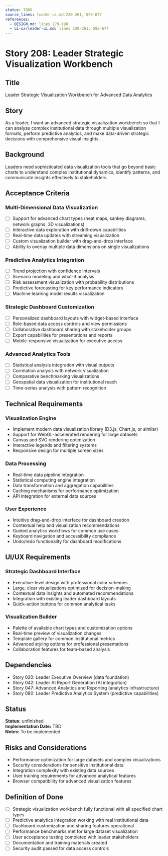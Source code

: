 ```yaml
---
status: TODO
source_lines: leader-ui.md:230-261, 593-677
references:
  - DESIGN.md: lines 179-198
  - ui-ux/leader-ui.md: lines 230-261, 593-677
---
```


# Story 208: Leader Strategic Visualization Workbench

## Title
Leader Strategic Visualization Workbench for Advanced Data Analytics

## Story
As a leader, I want an advanced strategic visualization workbench so that I can analyze complex institutional data through multiple visualization formats, perform predictive analytics, and make data-driven strategic decisions with comprehensive visual insights.

## Background
Leaders need sophisticated data visualization tools that go beyond basic charts to understand complex institutional dynamics, identify patterns, and communicate insights effectively to stakeholders.

## Acceptance Criteria

### Multi-Dimensional Data Visualization
- [ ] Support for advanced chart types (heat maps, sankey diagrams, network graphs, 3D visualizations)
- [ ] Interactive data exploration with drill-down capabilities
- [ ] Real-time data updates with streaming visualization
- [ ] Custom visualization builder with drag-and-drop interface
- [ ] Ability to overlay multiple data dimensions on single visualizations

### Predictive Analytics Integration
- [ ] Trend projection with confidence intervals
- [ ] Scenario modeling and what-if analysis
- [ ] Risk assessment visualization with probability distributions
- [ ] Predictive forecasting for key performance indicators
- [ ] Machine learning model results visualization

### Strategic Dashboard Customization
- [ ] Personalized dashboard layouts with widget-based interface
- [ ] Role-based data access controls and view permissions
- [ ] Collaborative dashboard sharing with stakeholder groups
- [ ] Export capabilities for presentations and reports
- [ ] Mobile-responsive visualization for executive access

### Advanced Analytics Tools
- [ ] Statistical analysis integration with visual outputs
- [ ] Correlation analysis with network visualization
- [ ] Comparative benchmarking visualizations
- [ ] Geospatial data visualization for institutional reach
- [ ] Time-series analysis with pattern recognition

## Technical Requirements

### Visualization Engine
- Implement modern data visualization library (D3.js, Chart.js, or similar)
- Support for WebGL-accelerated rendering for large datasets
- Canvas and SVG rendering optimization
- Interactive legends and filtering systems
- Responsive design for multiple screen sizes

### Data Processing
- Real-time data pipeline integration
- Statistical computing engine integration
- Data transformation and aggregation capabilities
- Caching mechanisms for performance optimization
- API integration for external data sources

### User Experience
- Intuitive drag-and-drop interface for dashboard creation
- Contextual help and visualization recommendations
- Guided analytics workflows for common use cases
- Keyboard navigation and accessibility compliance
- Undo/redo functionality for dashboard modifications

## UI/UX Requirements

### Strategic Dashboard Interface
- Executive-level design with professional color schemes
- Large, clear visualizations optimized for decision-making
- Contextual data insights and automated recommendations
- Integration with existing leader dashboard layouts
- Quick-action buttons for common analytical tasks

### Visualization Builder
- Palette of available chart types and customization options
- Real-time preview of visualization changes
- Template gallery for common institutional metrics
- Advanced styling options for professional presentations
- Collaboration features for team-based analysis

## Dependencies
- Story 020: Leader Executive Overview (data foundation)
- Story 042: Leader AI Report Generation (AI integration)
- Story 047: Advanced Analytics and Reporting (analytics infrastructure)
- Story 080: Leader Predictive Analytics System (predictive capabilities)


## Status
**Status:** unfinished  
**Implementation Date:** TBD  
**Notes:** To be implemented
## Risks and Considerations
- Performance optimization for large datasets and complex visualizations
- Security considerations for sensitive institutional data
- Integration complexity with existing data sources
- User training requirements for advanced analytical features
- Browser compatibility for advanced visualization features

## Definition of Done
- [ ] Strategic visualization workbench fully functional with all specified chart types
- [ ] Predictive analytics integration working with real institutional data
- [ ] Dashboard customization and sharing features operational
- [ ] Performance benchmarks met for large dataset visualization
- [ ] User acceptance testing completed with leader stakeholders
- [ ] Documentation and training materials created
- [ ] Security audit passed for data access controls